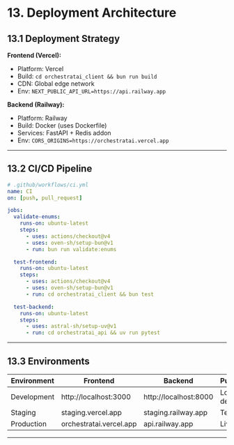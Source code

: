 # 13. Deployment Architecture

## 13.1 Deployment Strategy

**Frontend (Vercel):**
- Platform: Vercel
- Build: `cd orchestratai_client && bun run build`
- CDN: Global edge network
- Env: `NEXT_PUBLIC_API_URL=https://api.railway.app`

**Backend (Railway):**
- Platform: Railway
- Build: Docker (uses Dockerfile)
- Services: FastAPI + Redis addon
- Env: `CORS_ORIGINS=https://orchestratai.vercel.app`

---

## 13.2 CI/CD Pipeline

```yaml
# .github/workflows/ci.yml
name: CI
on: [push, pull_request]

jobs:
  validate-enums:
    runs-on: ubuntu-latest
    steps:
      - uses: actions/checkout@v4
      - uses: oven-sh/setup-bun@v1
      - run: bun run validate:enums

  test-frontend:
    runs-on: ubuntu-latest
    steps:
      - uses: actions/checkout@v4
      - uses: oven-sh/setup-bun@v1
      - run: cd orchestratai_client && bun test

  test-backend:
    runs-on: ubuntu-latest
    steps:
      - uses: astral-sh/setup-uv@v1
      - run: cd orchestratai_api && uv run pytest
```

---

## 13.3 Environments

| Environment | Frontend | Backend | Purpose |
|-------------|----------|---------|---------|
| Development | http://localhost:3000 | http://localhost:8000 | Local dev |
| Staging | staging.vercel.app | staging.railway.app | Testing |
| Production | orchestratai.vercel.app | api.railway.app | Live |

---
